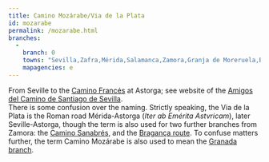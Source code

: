 ```yaml
---
title: Camino Mozárabe/Via de la Plata
id: mozarabe
permalink: /mozarabe.html
branches:
  -
    branch: 0
    towns: "Sevilla,Zafra,Mérida,Salamanca,Zamora,Granja de Moreruela,Benavente,Astorga"
    mapagencies: e
---
```


From Seville to the [Camino Francés][0] at Astorga; see website of the [Amigos del Camino de Santiago de Sevilla][1].  
There is some confusion over the naming. Strictly speaking, the Via de la Plata is the Roman road Mérida-Astorga (_Iter ab Emérita Astvricam_), later Seville-Astorga, though the term is also used for two further branches from Zamora: the [Camino Sanabrés][2], and the [Bragança route][3]. To confuse matters further, the term Camino Mozárabe is also used to mean the [Granada branch][4].

[0]: frances.html
[1]: http://www.viaplata.org
[2]: sanabres.html
[3]: braganca.html
[4]: granada.html